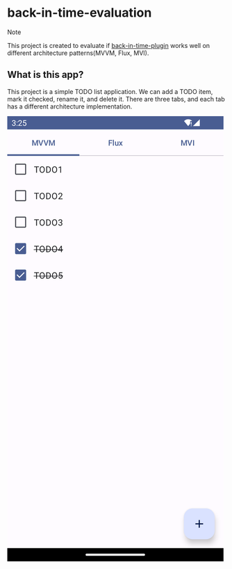 # back-in-time-evaluation

> [!NOTE]
> This project is created to evaluate if [back-in-time-plugin](https://github.com/kitakkun/back-in-time-plugin) works well on different architecture patterns(MVVM, Flux, MVI).

## What is this app?

This project is a simple TODO list application.
We can add a TODO item, mark it checked, rename it, and delete it.
There are three tabs, and each tab has a different architecture implementation.

![main-screenshot](docs/assets/main-screenshot.png)
